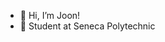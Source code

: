 - 👋 Hi, I’m Joon!
- 🌱 Student at Seneca Polytechnic



<!---
joond10/joond10 is a ✨ special ✨ repository because its `README.md` (this file) appears on your GitHub profile.
You can click the Preview link to take a look at your changes.
--->
